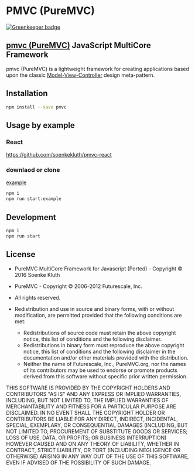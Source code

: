 PMVC (PureMVC)
================

[![Greenkeeper badge](https://badges.greenkeeper.io/soenkekluth/pmvc.svg)](https://greenkeeper.io/)

## [pmvc (PureMVC)](http://puremvc.github.com/) JavaScript MultiCore Framework
pmvc (PureMVC) is a lightweight framework for creating applications based upon the classic [Model-View-Controller](http://en.wikipedia.org/wiki/Model-view-controller) design meta-pattern.


## Installation

```sh
npm install --save pmvc
```

## Usage by example

### React
https://github.com/soenkekluth/pmvc-react


### downlaod or clone
[example](https://github.com/soenkekluth/pmvc/tree/master/examples/simple)

```sh
npm i
npm run start:example
```

## Development
```sh
npm i
npm run start
```


## License
* PureMVC MultiCore Framework for Javascript (Ported) - Copyright © 2016 Soenke Kluth 
* PureMVC - Copyright © 2006-2012 Futurescale, Inc.
* All rights reserved.

* Redistribution and use in source and binary forms, with or without modification, are permitted provided that the following conditions are met:

  * Redistributions of source code must retain the above copyright notice, this list of conditions and the following disclaimer.
  * Redistributions in binary form must reproduce the above copyright notice, this list of conditions and the following disclaimer in the documentation and/or other materials provided with the distribution.
  * Neither the name of Futurescale, Inc., PureMVC.org, nor the names of its contributors may be used to endorse or promote products derived from this software without specific prior written permission.

THIS SOFTWARE IS PROVIDED BY THE COPYRIGHT HOLDERS AND CONTRIBUTORS "AS IS" AND ANY EXPRESS OR IMPLIED WARRANTIES, INCLUDING, BUT NOT LIMITED TO, THE IMPLIED WARRANTIES OF MERCHANTABILITY AND FITNESS FOR A PARTICULAR PURPOSE ARE DISCLAIMED. IN NO EVENT SHALL THE COPYRIGHT HOLDER OR CONTRIBUTORS BE LIABLE FOR ANY DIRECT, INDIRECT, INCIDENTAL, SPECIAL, EXEMPLARY, OR CONSEQUENTIAL DAMAGES (INCLUDING, BUT NOT LIMITED TO, PROCUREMENT OF SUBSTITUTE GOODS OR SERVICES; LOSS OF USE, DATA, OR PROFITS; OR BUSINESS INTERRUPTION) HOWEVER CAUSED AND ON ANY THEORY OF LIABILITY, WHETHER IN CONTRACT, STRICT LIABILITY, OR TORT (INCLUDING NEGLIGENCE OR OTHERWISE) ARISING IN ANY WAY OUT OF THE USE OF THIS SOFTWARE, EVEN IF ADVISED OF THE POSSIBILITY OF SUCH DAMAGE.
